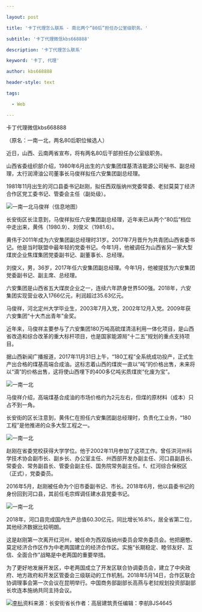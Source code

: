 ---
layout: post
title: '卡丁代理怎么联系 - 南北两个“80后”担任办公室级职务。'
subtitle: '卡丁代理微信kbs668888'
description: '卡丁代理怎么联系'
keyword: '卡丁, 代理'
author: kbs668888
header-style: text
tags:
  - Web
---
卡丁代理微信kbs668888

（原名：一南一北，两名80后职位候选人）

近日，山西、云南两省宣布，将有两名80后干部担任办公室级职务。

山西省委组织部介绍，1980年6月出生的六安集团煤基清洁能源公司秘书、副总经理，太行润滑油公司董事长马俊祥拟任六安集团副总经理。

1981年11月出生的河口县委书记赵刚，拟任西双版纳州党委常委、老挝莫莫丁经济合作区党工委书记、管委会主任（副处级）。

![一南一北](http://dingyue.ws.126.net/MFtb3t294RlrN6UKcfm6RRYoQthbtiTaG==fcVSGn5YKE1555206563115.jpg)马俊祥（信息地图）

长安街区长注意到，马俊祥拟任六安集团副总经理，近年来已从两个“80后”档位中走出来，黄伟（1980.9）、刘俊义（1981.6）。

黄伟于2011年成为六安集团副总经理时31岁。2017年7月晋升为共青团山西省委书记。他是当时联盟中最年轻的党委书记。今年1月，他被调任为山西省另一家大型煤炭企业焦煤集团党委副书记、副董事长、总经理。

刘俊义，男，36岁，2017年任六安集团副总经理。今年1月，他被提拔为六安集团党委副书记、副主席、总经理。

六安集团是山西省五大煤炭企业之一，连续六年跻身世界500强。2018年，六安集团实现营业收入1766亿元，利润超过35.63亿元。

马俊祥，河北定州大学毕业生，2003年7月入党，2002年12月入党。2009年获六安集团“十大杰出青年”金奖。

近年来，马俊祥主要参与了六安集团180万吨高硫煤清洁利用一体化项目，是山西省改造和综合改革的重大标杆项目，也是国家能源局“十二五”规划的重点支持项目。

据山西新闻广播报道，2017年11月31日上午，“180工程”全系统成功投产，正式生产出合格的煤基高端合成油。这标志着山西的煤炭一直以“吨”的价格出售，未来将以“滴”的价格出售，这将使山西埋下的400多亿吨劣质煤炭“化废为宝”。

![一南一北](http://dingyue.ws.126.net/Ey5vxNOzNNpDeJqO5JWOlbi65DU5=sHzIOJbu5msGgWmS1555206563119.gif)

马俊祥介绍，高端煤基合成油的市场价格约为2元左右，但煤的原材料（成本）只占不到一角。

长安街的区长注意到，黄伟仁在担任六安集团副总经理时，负责化工业务，“180工程”是他推进的众多大型工程之一。

![一南一北](http://dingyue.ws.126.net/ql7wfpvaXwH7yYEqK2d5FxRMZIEQSyGVG=c6KE5RCRLuD1555206563119.jpg)

赵刚在省委党校获得大学学位。他于2002年11月参加了这项工作。曾任洪河州科学技术协会副市长、副乡长、办公室主任、州西部开发办副主任、河口县副县长、常委会、常务副县长、管委会副主任、国务院常务副主任。f、红河综合保税区（正式），党委委员。

2016年5月，赵刚被任命为个旧市委副书记、市长。2018年6月，他以县委书记的身份回到河口县，其前任毛宗辉调任建水县党委书记。

![一南一北](http://dingyue.ws.126.net/Hhw3TTdieVJfeIAyOz00YD6P4RV0qsd2bgLYyB4IriSr21555206563119.jpg)

2018年，河口县完成国内生产总值60.30亿元，同比增长16.8%，居全省第二位，其他经济数据比较明朗。

这是赵刚第一次离开红河州，被任命为西双版纳州委员会常务委员会。他把磨憨、莫定经济合作区作为中老两国建立的经济合作区。实施“长期稳定、睦邻友好、互信、全面合作”战略是中老两国的重要举措。

为了更好地发展开发区，中老两国成立了开发区联合协调委员会，建立了中央政府、地方政府和开发区管委会三级联动的工作机制。2018年5月14日，合作区联合协调理事会第一次会议在昆明举行。中国商务部副部长高燕与老挝规划投资部副部长坎连本施纳共同主持会议。

[![李杭](http://static.ws.126.net/cnews/css13/img/end_news.png)](https://news.163.com/)资料来源：长安街省长作者：高层建筑责任编辑：李航BJS4645

